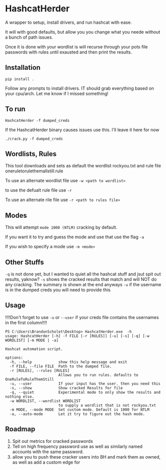 # HashcatHerder
A wrapper to setup, install drivers, and run hashcat with ease.

It will with good defaults, but allow you you change what you neede without a bunch of path issues.

Once it is done with your wordlist is will recurse through your pots file passwords with rules until exausted and then print the results.

## Installation

```pip install .```

Follow any prompts to install drivers. IT should grab everything based on your cpu/arch. Let me know if I missed something!

## To run

```HashcatHerder -f dumped_creds ```

If the HashcatHerder binary causes issues use this. I'll leave it here for now

```./crack.py -f dumped_creds ```

## Wordlists, Rules

This tool downloads and sets as default the wordlist rockyou.txt and rule file oneruletorulethemallstill.rule

To use an alternate wordlist file use `-w <path to wordlist>`

to use the defualt rule file use `-r`

To use an alternate rile file use `-r <path to rules file>`

## Modes

This will attempt `mode 1000 (NTLM)` cracking by default.

If you want it to try and guess the mode and use that use the flag `-a`

If you wish to specify a mode use `-m <mode>`

## Other Stuffs

`-q` is not done yet, but I wanted to quiet all the hashcat stuff and jsut spit out results, yaknow?
`-s` shows the cracked results that match and will NOT do any cracking. The summary is shown at the end anyways
`-u` if the username is in the dumped creds you will need to provide this


## Usage

!!!!Don't forget to use `-u` or `--user` if your creds file contains the usernames in the first column!!!!

```
PS C:\Users\BrandonScholet\Desktop> HashcatHerder.exe  -h
usage: HashcatHerder [-h] -f FILE [-r [RULES]] [-u] [-s] [-q] [-w WORDLIST] [-m MODE | -a]

Hashcat automation script.

options:
  -h, --help            show this help message and exit
  -f FILE, --file FILE  Path to the dumped file.
  -r [RULES], --rules [RULES]
                        Allows you to run rules. defaults to OneRuleToRuleThemStill
  -u, --user            If your input has the user. then you need this
  -s, --show            Show cracked Results for file
  -q, --quiet           Experimental mode to only show the results and nothing else.
  -w WORDLIST, --wordlist WORDLIST
                        to supply a wordlist that is not rockyou.txt
  -m MODE, --mode MODE  Set custom mode. Default is 1000 for NTLM
  -a, --auto-mode       Let it try to figure out the hash mode.
```  

## Roadmap
1. Spit out metrics for cracked passwords
2. Tell on high frequency password use as well as similarly named accounts with the same password.
3. allow you to push these cracker users into BH and mark them as owned, as well as add a custom edge for 
